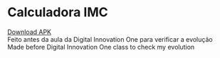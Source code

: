 # Calculadora IMC
[Download APK](https://github.com/rosante/CalculadoraIMC1/CalculadoraIMC.apk)  
Feito antes da aula da Digital Innovation One para verificar a evolução  
Made before Digital Innovation One class to check my evolution
